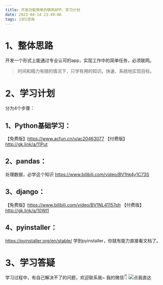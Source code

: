 ```yaml
---
title: 开发功能简单的联网APP，学习计划
date: 2023-04-14 23:49:06
tags: 1对1咨询
---
```


# 1、整体思路

开发一个形式上能通过专业认可的app，实现工作中的简单任务，必须联网。

> 时间和精力有限的情况下，只学有用的知识。快速、系统地实现目标。

# 2、学习计划

分为4个步骤：

## 1、Python基础学习：
【免费版】https://www.acfun.cn/v/ac20463077
【付费版】http://gk.link/a/11Put

## 2、pandas：
处理数据，必学这个知识
https://www.bilibili.com/video/BV1hk4y1C73S

## 3、django：
【免费版】https://www.bilibili.com/video/BV1NL41157ph
【付费版】http://gk.link/a/10Wl1

## 4、pyinstaller：

https://pyinstaller.org/en/stable/
学到pyinstaller，你就有能力直接看文档了。

# 3、学习答疑
学习过程中，有自己解决不了的问题，欢迎联系我~
我的微信👇
![点我直达](https://python-office-1300615378.cos.ap-chongqing.myqcloud.com/wechat/qr-code.jpg)